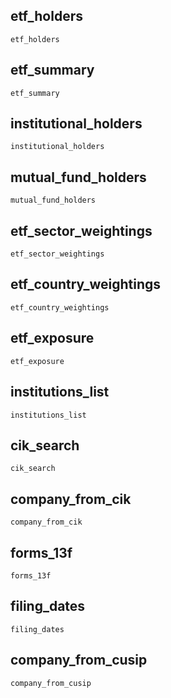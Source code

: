 ## etf\_holders
```@docs
etf_holders
```

## etf\_summary
```@docs
etf_summary
```

## institutional\_holders
```@docs
institutional_holders
```

## mutual\_fund\_holders
```@docs
mutual_fund_holders
```

## etf\_sector\_weightings
```@docs
etf_sector_weightings
```

## etf\_country\_weightings
```@docs
etf_country_weightings
```

## etf\_exposure
```@docs
etf_exposure
```

## institutions\_list
```@docs
institutions_list
```

## cik\_search
```@docs
cik_search
```

## company\_from\_cik
```@docs
company_from_cik
```

## forms\_13f
```@docs
forms_13f
```

## filing\_dates
```@docs
filing_dates
```

## company\_from\_cusip
```@docs
company_from_cusip
```